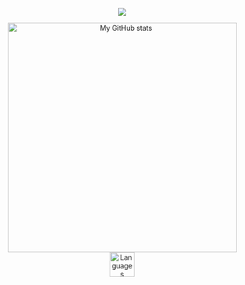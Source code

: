 <a href="https://github.com/lucanello">
    <p align="center">
        <img src="https://github-profile-trophy.vercel.app/?username=lucanello&column=7&theme=onedark"/>
    </p>
</a>
<a align="center" href="https://github.com/lucanello">
  <p align="center">
    <img src="https://github-readme-stats.vercel.app/api?username=lucanello&show_icons=true&count_private=true&theme=tokyonight" alt="My GitHub stats" width="465"/>
    <img src="https://github-readme-stats.vercel.app/api/top-langs/?username=lucanello&layout=compact&langs_count=10&theme=tokyonight" alt="Languages" height="50">
  </p>
</a>
